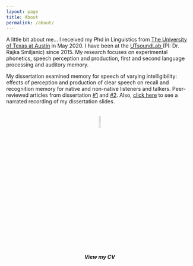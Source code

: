 ```yaml
---
layout: page
title: About
permalink: /about/
---
```

A little bit about me...
I received my Phd in Linguistics from <a href="https://liberalarts.utexas.edu/linguistics/">The University of Texas at Austin</a> in May 2020. I have been at the <a href="https://utsoundlab.wordpress.com/"> UTsoundLab </a> (PI: Dr. Rajka Smiljanic) since 2015. 
My research focuses on experimental phonetics, speech perception and production, first and second language processing and auditory memory. 

My dissertation examined memory for speech of varying intelligibility: effects of perception and production of clear speech on recall and recognition memory for native and non-native listeners and talkers. Peer-reviewed articles from dissertation <a href="https://skrstck.github.io/2018/Publication/">#1</a> and <a href="https://skrstck.github.io/2019/Publication/">#2</a>. Also, <a href="https://www.youtube.com/watch?v=gori8gyUX-s">click here</a> to see a narrated recording of my dissertation slides.

  <center>
  <br><a href="https://skrstck.github.io/files/CV_Keerstock.pdf" >
  <img src="https://skrstck.github.io/images/icons/application.png" alt="download" style="width:9%;"></a>
  <h5> View my CV </h5></center>
